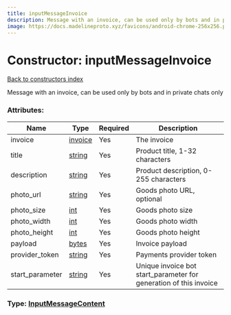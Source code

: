 ```yaml
---
title: inputMessageInvoice
description: Message with an invoice, can be used only by bots and in private chats only
image: https://docs.madelineproto.xyz/favicons/android-chrome-256x256.png
---
```

# Constructor: inputMessageInvoice  
[Back to constructors index](index.md)



Message with an invoice, can be used only by bots and in private chats only

### Attributes:

| Name     |    Type       | Required | Description |
|----------|---------------|----------|-------------|
|invoice|[invoice](../constructors/invoice.md) | Yes|The invoice|
|title|[string](../types/string.md) | Yes|Product title, 1-32 characters|
|description|[string](../types/string.md) | Yes|Product description, 0-255 characters|
|photo\_url|[string](../types/string.md) | Yes|Goods photo URL, optional|
|photo\_size|[int](../types/int.md) | Yes|Goods photo size|
|photo\_width|[int](../types/int.md) | Yes|Goods photo width|
|photo\_height|[int](../types/int.md) | Yes|Goods photo height|
|payload|[bytes](../types/bytes.md) | Yes|Invoice payload|
|provider\_token|[string](../types/string.md) | Yes|Payments provider token|
|start\_parameter|[string](../types/string.md) | Yes|Unique invoice bot start_parameter for generation of this invoice|



### Type: [InputMessageContent](../types/InputMessageContent.md)


